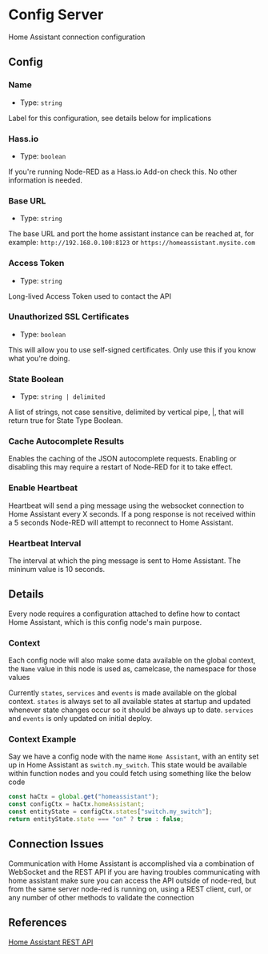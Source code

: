 # Config Server

Home Assistant connection configuration

## Config

### Name

- Type: `string`

Label for this configuration, see details below for implications

### Hass.io

- Type: `boolean`

If you're running Node-RED as a Hass.io Add-on check this. No other information is needed.

### Base URL

- Type: `string`

The base URL and port the home assistant instance can be reached at, for example: `http://192.168.0.100:8123` or `https://homeassistant.mysite.com`

### Access Token

- Type: `string`

Long-lived Access Token used to contact the API

### Unauthorized SSL Certificates

- Type: `boolean`

This will allow you to use self-signed certificates. Only use this if you know what you're doing.

### State Boolean

- Type: `string | delimited`

A list of strings, not case sensitive, delimited by vertical pipe, |, that will return true for State Type Boolean.

### Cache Autocomplete Results

Enables the caching of the JSON autocomplete requests. Enabling or disabling this may require a restart of Node-RED for it to take effect.

### Enable Heartbeat

Heartbeat will send a ping message using the websocket connection to Home Assistant every X seconds. If a pong response is not received within a 5 seconds Node-RED will attempt to reconnect to Home Assistant.

### Heartbeat Interval

The interval at which the ping message is sent to Home Assistant. The mininum value is 10 seconds.

## Details

Every node requires a configuration attached to define how to contact Home Assistant, which is this config node's main purpose.

### Context

Each config node will also make some data available on the global context, the `Name` value in this node is used as, camelcase, the namespace for those values

Currently `states`, `services` and `events` is made available on the global context. `states` is always set to all available states at startup and updated whenever state changes occur so it should be always up to date. `services` and `events` is only updated on initial deploy.

### Context Example

Say we have a config node with the name `Home Assistant`, with an entity set up in Home Assistant as `switch.my_switch`. This state would be available within function nodes and you could fetch using something like the below code

```js
const haCtx = global.get("homeassistant");
const configCtx = haCtx.homeAssistant;
const entityState = configCtx.states["switch.my_switch"];
return entityState.state === "on" ? true : false;
```

## Connection Issues

Communication with Home Assistant is accomplished via a combination of WebSocket and the REST API if you are having troubles communicating with home assistant make sure you can access the API outside of node-red, but from the same server node-red is running on, using a REST client, curl, or any number of other methods to validate the connection

## References

[Home Assistant REST API](https://home-assistant.io/developers/rest_api)
